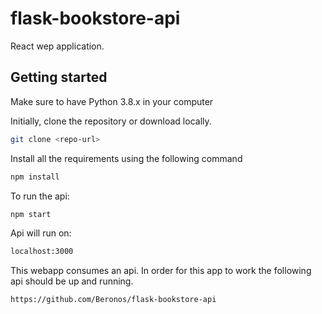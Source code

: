 # flask-bookstore-api

React wep application.
## Getting started

Make sure to have Python 3.8.x in your computer

Initially, clone the repository or download locally.
```bash
git clone <repo-url>
```
Install all the requirements using the following command
```bash
npm install
```
To run the api:
```bash
npm start
```

Api will run on:
```bash
localhost:3000
```

This webapp consumes an api. In order for this app to work the following api should be up and running.

```bash
https://github.com/Beronos/flask-bookstore-api
```



